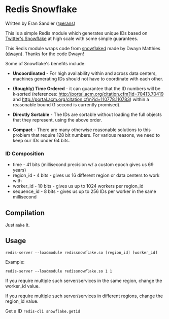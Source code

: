 # Redis Snowflake

Written by Eran Sandler ([@erans](https://twitter.com/erans))

This is a simple Redis module which generates unique IDs based on [Twitter's Snowflake](https://github.com/twitter/snowflake/tree/snowflake-2010) at high scale with some simple guarantees.

This Redis module wraps code from [snowflaked](https://github.com/dwayn/snowflaked) made by Dwayn Matthies ([dwayn](https://github.com/dwayn)). Thanks for the code Dwayn!

Some of Snowflake's benefits include:

* **Uncoordinated** - For high availability within and across data centers, machines generating IDs should not have to coordinate with each other.

* **(Roughly) Time Ordered** - it can guarantee that the ID numbers will be k-sorted (references: http://portal.acm.org/citation.cfm?id=70413.70419 and http://portal.acm.org/citation.cfm?id=110778.110783) within a reasonable bound (1 second is currently promised).

* **Directly Sortable** - The IDs are sortable without loading the full objects that they represent, using the above order.

* **Compact** - There are many otherwise reasonable solutions to this problem that require 128 bit numbers. For various reasons, we need to keep our IDs under 64 bits.

### ID Composition
* time - 41 bits (millisecond precision w/ a custom epoch gives us 69 years)
* region_id - 4 bits - gives us 16 different region or data centers to work with
* worker_id - 10 bits - gives us up to 1024 workers per region_id
* sequence_id - 8 bits - gives us up to 256 IDs per worker in the same millisecond

## Compilation

Just `make` it.

## Usage

`redis-server --loadmodule redissnowflake.so [region_id] [worker_id]`

Example:

`redis-server --loadmodule redissnowflake.so 1 1`

If you require multiple such server/services in the same region, change the worker_id value.

If you require multiple such server/services in different regions, change the region_id value.

Get a ID
`redis-cli snowflake.getid`
